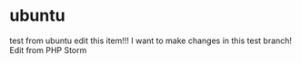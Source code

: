# ubuntu
test from ubuntu
edit this item!!!
I want to make changes in this test branch!
Edit from PHP Storm